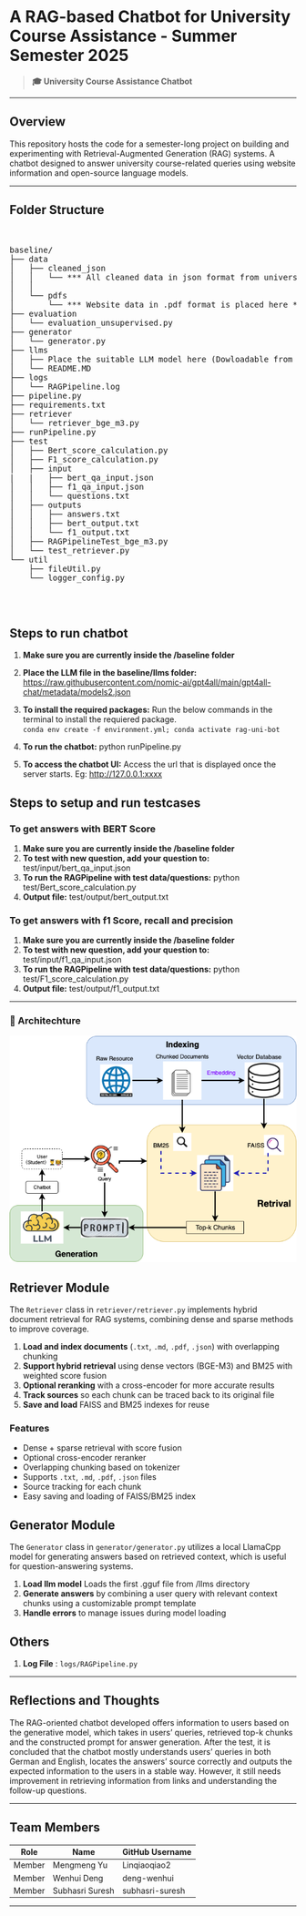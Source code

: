 # A RAG-based Chatbot for University Course Assistance - Summer Semester 2025

> **🎓 University Course Assistance Chatbot** 

---

## Overview

This repository hosts the code for a semester-long project on building and experimenting with Retrieval-Augmented Generation (RAG) systems. A chatbot designed to answer university course-related queries using website information and open-source language models.

---

## Folder Structure
<pre> 

baseline/
├── data
│   ├── cleaned_json
│   │   └── *** All cleaned data in json format from university website**
│   │   
│   └── pdfs
│       └── *** Website data in .pdf format is placed here ***
├── evaluation
│   └── evaluation_unsupervised.py
├── generator
│   └── generator.py
├── llms
│   ├── Place the suitable LLM model here (Dowloadable from https://raw.githubusercontent.com/nomic-ai/gpt4all/main/gpt4all-chat/metadata/models2.json)
│   └── README.MD
├── logs
│   └── RAGPipeline.log
├── pipeline.py
├── requirements.txt
├── retriever
│   └── retriever_bge_m3.py
├── runPipeline.py
├── test
│   ├── Bert_score_calculation.py
│   ├── F1_score_calculation.py
│   ├── input
|   |   ├── bert_qa_input.json
│   │   ├── f1_qa_input.json
│   │   └── questions.txt
│   ├── outputs
│   │   ├── answers.txt
│   │   ├── bert_output.txt
│   │   └── f1_output.txt
│   ├── RAGPipelineTest_bge_m3.py
│   └── test_retriever.py
└── util
    ├── fileUtil.py
    └── logger_config.py



</pre>
## Steps to run chatbot
 1. **Make sure you are currently inside the /baseline folder**
 2. **Place the LLM file in the baseline/llms folder:**  https://raw.githubusercontent.com/nomic-ai/gpt4all/main/gpt4all-chat/metadata/models2.json
 3. **To install the required packages:** Run the below commands in the terminal to install the requiered package.                       
                ```
                    conda env create -f environment.yml;
                    conda activate rag-uni-bot
                 ```
 
 4. **To run the chatbot:** python runPipeline.py
 5. **To access the chatbot UI:** Access the url that is displayed once the server starts. Eg: http://127.0.0.1:xxxx


## Steps to setup and run testcases

### To get answers with BERT Score
 1. **Make sure you are currently inside the /baseline folder**
 2. **To test with new question, add your question to:** test/input/bert_qa_input.json
 3. **To run the RAGPipeline with test data/questions:** python test/Bert_score_calculation.py
 5. **Output file:** test/output/bert_output.txt
 

 ### To get answers with f1 Score, recall and precision 
 1. **Make sure you are currently inside the /baseline folder**
 2. **To test with new question, add your question to:** test/input/f1_qa_input.json
 3. **To run the RAGPipeline with test data/questions:** python test/F1_score_calculation.py
 5. **Output file:** test/output/f1_output.txt
 
---
### 🧩 Architechture

![Project Diagram](architecture_diagram.png)

## Retriever Module

The `Retriever` class in `retriever/retriever.py` implements hybrid document retrieval for RAG systems, combining dense and sparse methods to improve coverage.

1. **Load and index documents** (`.txt`, `.md`, `.pdf`, `.json`) with overlapping chunking  
2. **Support hybrid retrieval** using dense vectors (BGE-M3) and BM25 with weighted score fusion  
3. **Optional reranking** with a cross-encoder for more accurate results  
4. **Track sources** so each chunk can be traced back to its original file  
5. **Save and load** FAISS and BM25 indexes for reuse

### Features
- Dense + sparse retrieval with score fusion  
- Optional cross-encoder reranker  
- Overlapping chunking based on tokenizer  
- Supports `.txt`, `.md`, `.pdf`, `.json` files  
- Source tracking for each chunk  
- Easy saving and loading of FAISS/BM25 index

## Generator Module

The `Generator` class in `generator/generator.py` utilizes a local LlamaCpp model for generating answers based on retrieved context, which is useful for question-answering systems.

1. **Load llm model**  Loads the first .gguf file from /llms directory 
2. **Generate answers** by combining a user query with relevant context chunks using a customizable prompt template
3. **Handle errors** to manage issues during model loading

## Others

1. **Log File**  : `logs/RAGPipeline.py`

---

## Reflections and Thoughts

The RAG-oriented chatbot developed offers information to users based on the generative model, which takes in users’ queries, retrieved top-k chunks and the
constructed prompt for answer generation. After the test, it is concluded that the chatbot mostly understands users’ queries in both German and English, locates the answers’ source correctly and outputs the expected information to the users in a
stable way. However, it still needs improvement in retrieving information from links and understanding the follow-up questions.

---


## Team Members

| Role   | Name            | GitHub Username |
| ------ | --------------- | --------------- |
| Member | Mengmeng Yu     | Linqiaoqiao2    |
| Member | Wenhui Deng     | deng-wenhui     |
| Member | Subhasri Suresh | subhasri-suresh |

---

